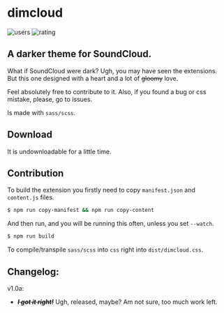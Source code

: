 # dimcloud
![users](https://img.shields.io/static/v1?label=Stars&message=no%20store&color=red&style=flat)
![rating](https://img.shields.io/static/v1?label=Users&message=no%20store&color=red&style=flat)

## A darker theme for SoundCloud.

What if SoundCloud were dark? Ugh, you may have seen the extensions. But this one designed with a heart and a lot of ~~gloomy~~ love.

Feel absolutely free to contribute to it. Also, if you found a bug or css mistake, please, go to issues.

Is made with `sass/scss`.

## Download

It is undownloadable for a little time.

## Contribution

To build the extension you firstly need to copy `manifest.json` and `content.js` files.

```sh
$ npm run copy-manifest && npm run copy-content
```

And then run, and you will be running this often, unless you set `--watch`.

```sh
$ npm run build
```

To compile/transpile `sass/scss` into `css` right into `dist/dimcloud.css`.

## Changelog:

v1.0a:
- ~~***I got it right!***~~ Ugh, released, maybe? Am not sure, too much work left.
